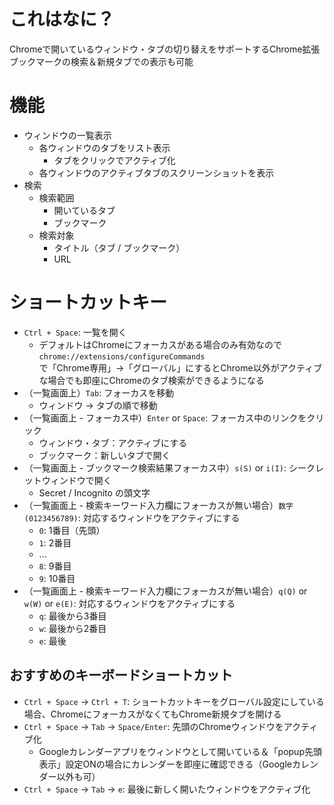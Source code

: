 # これはなに？
Chromeで開いているウィンドウ・タブの切り替えをサポートするChrome拡張  
ブックマークの検索＆新規タブでの表示も可能

# 機能
* ウィンドウの一覧表示
	* 各ウィンドウのタブをリスト表示
		* タブをクリックでアクティブ化
	* 各ウィンドウのアクティブタブのスクリーンショットを表示
* 検索
	* 検索範囲
		* 開いているタブ
		* ブックマーク
	* 検索対象
		* タイトル（タブ / ブックマーク）
		* URL

# ショートカットキー
* `Ctrl + Space`: 一覧を開く
	* デフォルトはChromeにフォーカスがある場合のみ有効なので  
		`chrome://extensions/configureCommands`  
		で「Chrome専用」→「グローバル」にするとChrome以外がアクティブな場合でも即座にChromeのタブ検索ができるようになる
* （一覧画面上）`Tab`: フォーカスを移動
	* ウィンドウ → タブの順で移動
* （一覧画面上 - フォーカス中）`Enter` or `Space`: フォーカス中のリンクをクリック
	* ウィンドウ・タブ：アクティブにする
	* ブックマーク：新しいタブで開く
* （一覧画面上 - ブックマーク検索結果フォーカス中）`s(S)` or `i(I)`: シークレットウィンドウで開く
	* Secret / Incognito の頭文字
* （一覧画面上 - 検索キーワード入力欄にフォーカスが無い場合）`数字(0123456789)`: 対応するウィンドウをアクティブにする
	* `0`: 1番目（先頭）
	* `1`: 2番目
	* ...
	* `8`: 9番目
	* `9`: 10番目
* （一覧画面上 - 検索キーワード入力欄にフォーカスが無い場合）`q(Q)` or `w(W)` or `e(E)`: 対応するウィンドウをアクティブにする
	* `q`: 最後から3番目
	* `w`: 最後から2番目
	* `e`: 最後

## おすすめのキーボードショートカット
* `Ctrl + Space` -> `Ctrl + T`: ショートカットキーをグローバル設定にしている場合、ChromeにフォーカスがなくてもChrome新規タブを開ける
* `Ctrl + Space` -> `Tab` -> `Space/Enter`: 先頭のChromeウィンドウをアクティブ化
	* Googleカレンダーアプリをウィンドウとして開いている＆「popup先頭表示」設定ONの場合にカレンダーを即座に確認できる（Googleカレンダー以外も可）
* `Ctrl + Space` -> `Tab` -> `e`: 最後に新しく開いたウィンドウをアクティブ化
